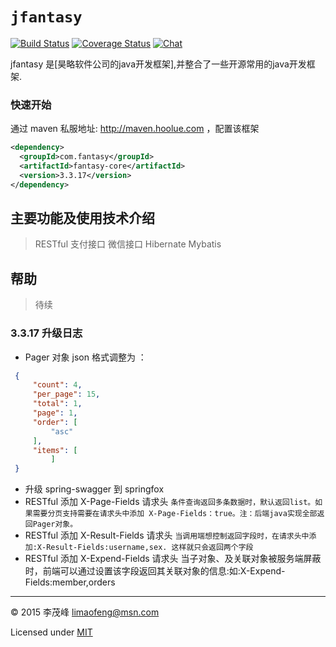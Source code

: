 # `jfantasy`

[![Build Status][circle-img]][circle-url] [![Coverage Status][coveralls-img]][coveralls-url] [![Chat][gitter-img]][gitter-url]

jfantasy 是[昊略软件公司的java开发框架],并整合了一些开源常用的java开发框架.

### 快速开始

 通过 maven 私服地址: http://maven.hoolue.com ，配置该框架

```xml
<dependency>
  <groupId>com.fantasy</groupId>
  <artifactId>fantasy-core</artifactId>
  <version>3.3.17</version>
</dependency>
```

主要功能及使用技术介绍
-------------
>RESTful
>支付接口
>微信接口
>Hibernate
>Mybatis

帮助
-------------
>待续

### 3.3.17 升级日志
* Pager 对象 json 格式调整为 ：
```json
 {
     "count": 4,
     "per_page": 15,
     "total": 1,
     "page": 1,
     "order": [
         "asc"
     ],
     "items": [
         ]
 }
```
* 升级 spring-swagger 到 springfox
* RESTful 添加 X-Page-Fields 请求头
  ```条件查询返回多条数据时，默认返回list。如果需要分页支持需要在请求头中添加 X-Page-Fields：true。注：后端java实现全部返回Pager对象。```
* RESTful 添加 X-Result-Fields  请求头
  ```当调用端想控制返回字段时，在请求头中添加:X-Result-Fields:username,sex. 这样就只会返回两个字段```
* RESTful 添加 X-Expend-Fields  请求头
  当子对象、及关联对象被服务端屏蔽时，前端可以通过设置该字段返回其关联对象的信息:如:X-Expend-Fields:member,orders
 
  
----

© 2015 李茂峰 <limaofeng@msn.com>

Licensed under [MIT](http://jfantasy.org/mit.txt)

[coveralls-img]: http://img.shields.io/coveralls/limaofeng/jfantasy/master.svg?style=flat-square
[coveralls-url]: https://coveralls.io/r/limaofeng/jfantasy
[gitter-img]:    http://img.shields.io/badge/gitter-join_chat-1dce73.svg?style=flat-square
[gitter-url]:    https://gitter.im/limaofeng/jfantasy
[travis-img]:    http://img.shields.io/travis/limaofeng/jfantasy.svg?style=flat-square
[travis-url]:    https://travis-ci.org/limaofeng/jfantasy
[circle-img]:    https://circleci.com/gh/limaofeng/jfantasy.svg?style=svg
[circle-url]:    https://circleci.com/gh/limaofeng/jfantasy
